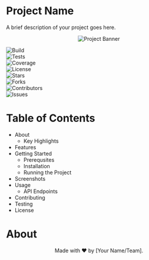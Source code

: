 # Project Name
A brief description of your project goes here.

<div align="center"> <img src="https://via.placeholder.com/800x200.png?text=Project+Banner" alt="Project Banner" /> </div>

![Build](https://github.com/your-username/your-repo/actions/workflows/ci.yml/badge.svg)  
![Tests](https://img.shields.io/github/actions/workflow/status/your-username/your-repo/test.yml?branch=main)  
![Coverage](https://codecov.io/gh/your-username/your-repo/branch/main/graph/badge.svg)  
![License](https://img.shields.io/github/license/your-username/your-repo)  
![Stars](https://img.shields.io/github/stars/your-username/your-repo?style=social)  
![Forks](https://img.shields.io/github/forks/your-username/your-repo?style=social)  
![Contributors](https://img.shields.io/github/contributors/your-username/your-repo)  
![Issues](https://img.shields.io/github/issues/your-username/your-repo)  

# Table of Contents
- About
  - Key Highlights
- Features
- Getting Started
  - Prerequsites
  - Installation
  - Running the Project
- Screenshots
- Usage
  - API Endpoints
- Contributing
- Testing
- License

# About


<div align="center"> Made with ❤️ by [Your Name/Team]. </div>
